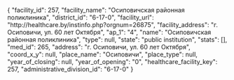 {
    "facility_id": 257,
    "facility_name": "Осиповичская районная поликлиника",
    "district_id": "6-17-0",
    "facility_url": "http:\/\/healthcare.by\/instinfo.php?orgnum=26875",
    "facility_address": "г. Осиповичи, ул. 60 лет Октября",
    "ap_1": "4",
    "name": "Осиповичская районная поликлиника",
    "type": null,
    "state": "public institution",
    "stats": [],
    "med_id": 265,
    "address": "г. Осиповичи, ул. 60 лет Октября",
    "coord_x_y": null,
    "place_name": "Осиповичи",
    "place_type": null,
    "year_of_closing": null,
    "year_of_opening": "0",
    "healthcare_facility_key": 257,
    "administrative_division_id": "6-17-0"
}